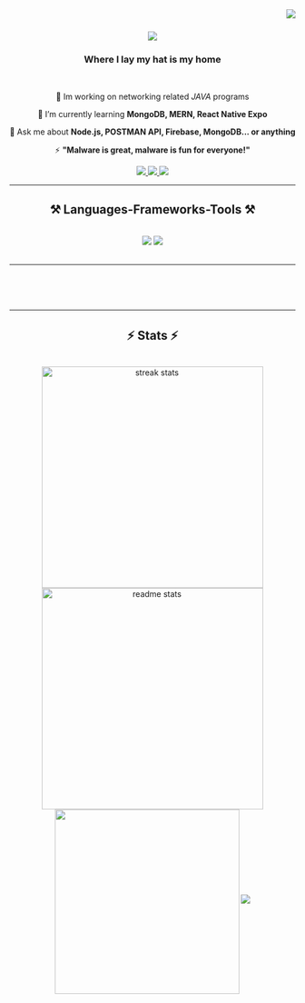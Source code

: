 <img align="right" src="https://visitor-badge.laobi.icu/badge?page_id=." />

<h1 align="center">
    <img src="https://readme-typing-svg.herokuapp.com/?font=Righteous&size=35&center=true&vCenter=true&width=500&height=70&duration=4000&lines=Hi+There!+👋;+I'm+Xnrrrrrr+!;" />
</h1>

<h3 align="center"> Where I lay my hat is my home </h3>

<br/>

<div align="center">
 
 🔭 Im working on networking related *JAVA* programs
 
 🌱 I’m currently learning **MongoDB, MERN, React Native Expo**

 💬 Ask me about **Node.js, POSTMAN API, Firebase, MongoDB... or anything**

 ⚡ **"Malware is great, malware is fun for everyone!"**
 
 </div>
 
<div align="center"> 
  <a href="mailto:Xnrrrrrr@gmail.com">
    <img src="https://img.shields.io/badge/Gmail-333333?style=for-the-badge&logo=gmail&logoColor=red" />
  </a>
  <a href="" target="_blank">
    <img src="https://img.shields.io/badge/LinkedIn-0077B5?style=for-the-badge&logo=linkedin&logoColor=white" target="_blank" />
  </a>
  <a href="" target="_blank">
     <img src="https://img.shields.io/badge/Portfolio-FF5722?style=for-the-badge&logo=todoist&logoColor=white" target="_blank" /> <!-- sqlite, safari, google-chrome are other good icon options -->
  </a>
</div>

 <hr/>
 
<h2 align="center">⚒️ Languages-Frameworks-Tools ⚒️</h2>
<br/>
<div align="center">
    <img src="https://skillicons.dev/icons?i=html,vscode,github,git,blender,discord,idea,linux,powershell" />
    <img src="https://skillicons.dev/icons?i=nodejs,python,lua,mongodb,java,mysql,flask" /><br>
</div>

<br/>
<hr/>

  
  <br/><br/><br/>
</div>

<hr/>

<h2 align="center">⚡ Stats ⚡</h2>
<br>
<div align=center>
  <img width=390 src="https://streak-stats.demolab.com/?user=xnrrrrrr&count_private=true&theme=react&border_radius=10" alt="streak stats"/>
  <img width=390 src="https://github-readme-stats-xnrrrrrr.vercel.app/api?username=xnrrrrrr&count_private=true&show_icons=true&theme=react&rank_icon=github&border_radius=10" alt="readme stats" />
  <br/>
  <img width=325 align="center" src="https://github-readme-stats.vercel.app/api/top-langs/?username=Xnrrrrrr&hide=HTML&langs_count=8&layout=compact&theme=react&border_radius=10
</div>
      

<br/><br/>
<hr/>

<h3 align="center">
    <img src="https://readme-typing-svg.herokuapp.com/?font=Righteous&size=25&center=true&vCenter=true&width=500&height=70&duration=4000&lines=Thanks+for+visiting!+✌️;I'm+always+down+to+destroy+:)">
</h3>

<br/>
